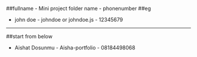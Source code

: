 ##fullname - Mini project folder name - phonenumber
##eg
- john doe - johndoe or johndoe.js - 12345679
--------------------------------------
##start from below
- Aishat Dosunmu - Aisha-portfolio - 08184498068
